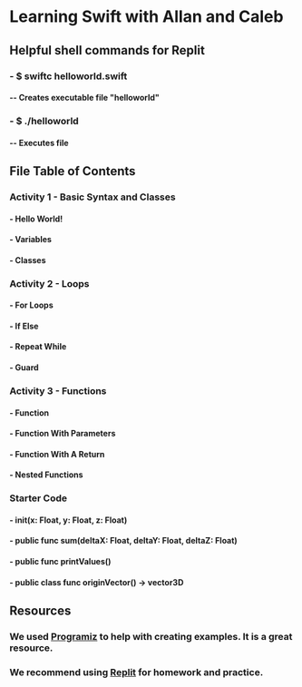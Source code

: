 # Learning Swift with Allan and Caleb
## Helpful shell commands for Replit
### - $ swiftc helloworld.swift
#### -- Creates executable file "helloworld"
### - $ ./helloworld
#### -- Executes file
## File Table of Contents
### Activity 1 - Basic Syntax and Classes
#### - Hello World!
#### - Variables
#### - Classes
### Activity 2 - Loops
#### - For Loops
#### - If Else
#### - Repeat While
#### - Guard
### Activity 3 - Functions
#### - Function
#### - Function With Parameters
#### - Function With A Return
#### - Nested Functions
### Starter Code
#### - init(x: Float, y: Float, z: Float)
#### - public func sum(deltaX: Float, deltaY: Float,  deltaZ: Float)
#### - public func printValues()
#### - public class func originVector() -> vector3D
## Resources
### We used [Programiz](https://www.programiz.com/swift-programming) to help with creating examples. It is a great resource.
### We recommend using [Replit](https://replit.com/new/swift) for homework and practice.
